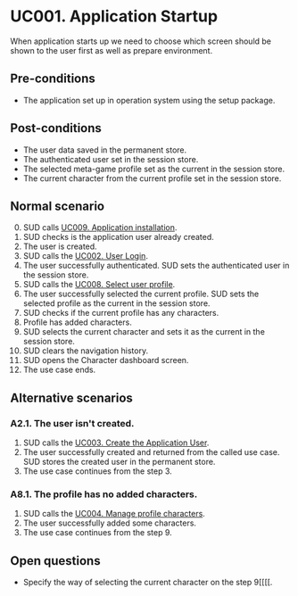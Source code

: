 # UC001. Application Startup

When application starts up we need to choose which screen should be shown to the user first as well as prepare environment.

## Pre-conditions

- The application set up in operation system using the setup package.

## Post-conditions

- The user data saved in the permanent store.
- The authenticated user set in the session store.
- The selected meta-game profile set as the current in the session store.
- The current character from the current profile set in the session store.

## Normal scenario

0. SUD calls [UC009. Application installation](uc009-application-installation.md).
1. SUD checks is the application user already created.
2. The user is created.
3. SUD calls the [UC002. User Login](user-login.use-case.md).
4. The user successfully authenticated. SUD sets the authenticated user in the session store.
5. SUD calls the [UC008. Select user profile](select-user-profilie.use-case.md).
6. The user successfully selected the current profile. SUD sets the selected profile as the current in the session store.
7. SUD checks if the current profile has any characters.
8. Profile has added characters.
9. SUD selects the current character and sets it as the current in the session store.
10. SUD clears the navigation history.
11. SUD opens the Character dashboard screen.
12. The use case ends.

## Alternative scenarios

### A2.1. The user isn't created.

1. SUD calls the [UC003. Create the Application User](create-user.use-case.md).
2. The user successfully created and returned from the called use case. SUD stores the created user in the permanent store.
3. The use case continues from the step 3.

### A8.1. The profile has no added characters.

1. SUD calls the [UC004. Manage profile characters](manage-profile-characters.use-case.md).
2. The user successfully added some characters.
3. The use case continues from the step 9.

## Open questions

- Specify the way of selecting the current character on the step 9[[[[.